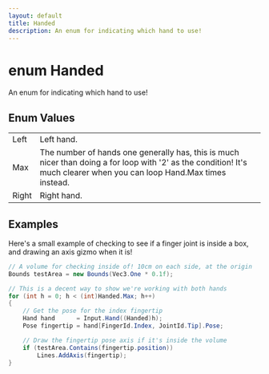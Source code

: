 ```yaml
---
layout: default
title: Handed
description: An enum for indicating which hand to use!
---
```

# enum Handed

An enum for indicating which hand to use!

## Enum Values

|  |  |
|--|--|
|Left|Left hand.|
|Max|The number of hands one generally has, this is much nicer than doing a for loop with '2' as the condition! It's much clearer when you can loop Hand.Max times instead.|
|Right|Right hand.|

## Examples

Here's a small example of checking to see if a finger joint is inside
a box, and drawing an axis gizmo when it is!
```csharp
// A volume for checking inside of! 10cm on each side, at the origin
Bounds testArea = new Bounds(Vec3.One * 0.1f);

// This is a decent way to show we're working with both hands
for (int h = 0; h < (int)Handed.Max; h++)
{
	// Get the pose for the index fingertip
	Hand hand      = Input.Hand((Handed)h);
	Pose fingertip = hand[FingerId.Index, JointId.Tip].Pose;

	// Draw the fingertip pose axis if it's inside the volume
	if (testArea.Contains(fingertip.position))
		Lines.AddAxis(fingertip);
}
```

